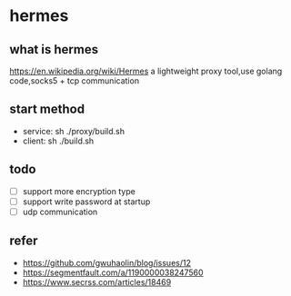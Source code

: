 # hermes

## what is hermes

https://en.wikipedia.org/wiki/Hermes
a lightweight proxy tool,use golang code,socks5 + tcp communication

## start method
- service: sh ./proxy/build.sh
- client: sh ./build.sh

## todo
- [ ] support more encryption type
- [ ] support write password at startup
- [ ] udp communication

## refer
- https://github.com/gwuhaolin/blog/issues/12
- https://segmentfault.com/a/1190000038247560
- https://www.secrss.com/articles/18469
